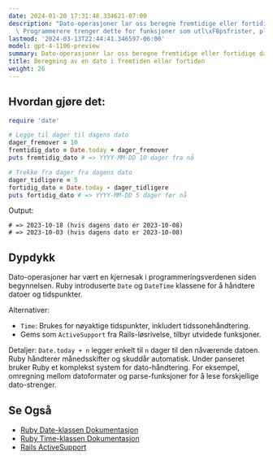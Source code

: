 ```yaml
---
date: 2024-01-20 17:31:48.334621-07:00
description: "Dato-operasjoner lar oss beregne fremtidige eller fortidige datoer.\
  \ Programmerere trenger dette for funksjoner som utl\xF8psfrister, planlegging og\u2026"
lastmod: '2024-03-13T22:44:41.346597-06:00'
model: gpt-4-1106-preview
summary: Dato-operasjoner lar oss beregne fremtidige eller fortidige datoer.
title: Beregning av en dato i fremtiden eller fortiden
weight: 26
---
```


## Hvordan gjøre det:
```Ruby
require 'date'

# Legge til dager til dagens dato
dager_fremover = 10
fremtidig_dato = Date.today + dager_fremover
puts fremtidig_dato # => YYYY-MM-DD 10 dager fra nå

# Trekke fra dager fra dagens dato
dager_tidligere = 5
fortidig_dato = Date.today - dager_tidligere
puts fortidig_dato # => YYYY-MM-DD 5 dager før nå
```

Output:
```
# => 2023-10-18 (hvis dagens dato er 2023-10-08)
# => 2023-10-03 (hvis dagens dato er 2023-10-08)
```

## Dypdykk
Dato-operasjoner har vært en kjernesak i programmeringsverdenen siden begynnelsen. Ruby introduserte `Date` og `DateTime` klassene for å håndtere datoer og tidspunkter.

Alternativer:
- `Time`: Brukes for nøyaktige tidspunkter, inkludert tidssonehåndtering.
- Gems som `ActiveSupport` fra Rails-løsrivelse, tilbyr utvidede funksjoner.

Detaljer:
`Date.today + n` legger enkelt til `n` dager til den nåværende datoen. Ruby håndterer månedsskifter og skuddår automatisk. Under panseret bruker Ruby et komplekst system for dato-håndtering. For eksempel, omregning mellom datoformater og parse-funksjoner for å lese forskjellige dato-strenger.

## Se Også
- [Ruby Date-klassen Dokumentasjon](https://ruby-doc.org/stdlib-3.0.0/libdoc/date/rdoc/Date.html)
- [Ruby Time-klassen Dokumentasjon](https://ruby-doc.org/core-3.0.0/Time.html)
- [Rails ActiveSupport](https://guides.rubyonrails.org/active_support_core_extensions.html)
